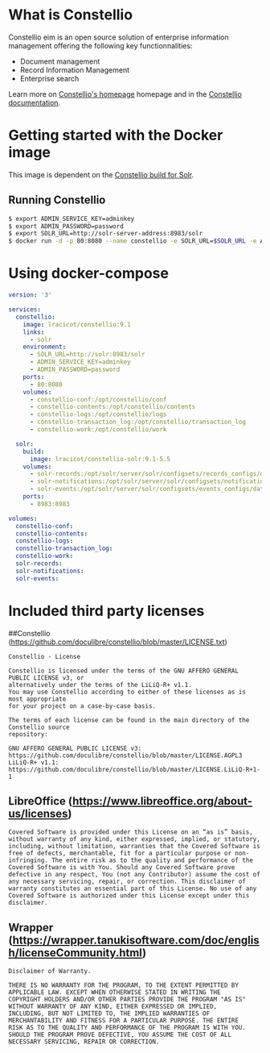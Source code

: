 # What is Constellio

Constellio eim is an open source solution of enterprise information management offering the following key functionnalities:

- Document management
- Record Information Management
- Enterprise search

Learn more on [Constellio's homepage](https://constellio.com/) homepage and in the [Constellio documentation](https://documentation.constellio.com/).


# Getting started with the Docker image

This image is dependent on the [Constellio build for Solr](https://github.com/lracicot/docker-constellio-solr).

## Running Constellio

```bash
$ export ADMIN_SERVICE_KEY=adminkey
$ export ADMIN_PASSWORD=password
$ export SOLR_URL=http://solr-server-address:8983/solr
$ docker run -d -p 80:8080 --name constellio -e SOLR_URL=$SOLR_URL -e ADMIN_SERVICE_KEY=$ADMIN_SERVICE_KEY -e ADMIN_PASSWORD=$ADMIN_PASSWORD lracicot/constellio:9.1

```

# Using docker-compose

```yaml
version: '3'

services:
  constellio:
    image: lracicot/constellio:9.1
    links:
      - solr
    environment:
      - SOLR_URL=http://solr:8983/solr
      - ADMIN_SERVICE_KEY=adminkey
      - ADMIN_PASSWORD=password
    ports:
      - 80:8080
    volumes:
      - constellio-conf:/opt/constellio/conf
      - constellio-contents:/opt/constellio/contents
      - constellio-logs:/opt/constellio/logs
      - constellio-transaction_log:/opt/constellio/transaction_log
      - constellio-work:/opt/constellio/work

  solr:
    build:
      image: lracicot/constellio-solr:9.1-5.5
    volumes:
      - solr-records:/opt/solr/server/solr/configsets/records_configs/data
      - solr-notifications:/opt/solr/server/solr/configsets/notifications_configs/data
      - solr-events:/opt/solr/server/solr/configsets/events_configs/data
    ports:
      - 8983:8983

volumes:
  constellio-conf:
  constellio-contents:
  constellio-logs:
  constellio-transaction_log:
  constellio-work:
  solr-records:
  solr-notifications:
  solr-events:

```

# Included third party licenses

##Constellio (https://github.com/doculibre/constellio/blob/master/LICENSE.txt)

```
Constellio - License

Constellio is licensed under the terms of the GNU AFFERO GENERAL PUBLIC LICENSE v3, or
alternatively under the terms of the LiLiQ-R+ v1.1.
You may use Constellio according to either of these licenses as is most appropriate
for your project on a case-by-case basis.

The terms of each license can be found in the main directory of the Constellio source
repository:

GNU AFFERO GENERAL PUBLIC LICENSE v3: https://github.com/doculibre/constellio/blob/master/LICENSE.AGPL3
LiLiQ-R+ v1.1: https://github.com/doculibre/constellio/blob/master/LICENSE.LiLiQ-R+1-1
```

## LibreOffice (https://www.libreoffice.org/about-us/licenses)

```
Covered Software is provided under this License on an “as is” basis, without warranty of any kind, either expressed, implied, or statutory, including, without limitation, warranties that the Covered Software is free of defects, merchantable, fit for a particular purpose or non-infringing. The entire risk as to the quality and performance of the Covered Software is with You. Should any Covered Software prove defective in any respect, You (not any Contributor) assume the cost of any necessary servicing, repair, or correction. This disclaimer of warranty constitutes an essential part of this License. No use of any Covered Software is authorized under this License except under this disclaimer.
```

## Wrapper (https://wrapper.tanukisoftware.com/doc/english/licenseCommunity.html)

```
Disclaimer of Warranty.

THERE IS NO WARRANTY FOR THE PROGRAM, TO THE EXTENT PERMITTED BY
APPLICABLE LAW. EXCEPT WHEN OTHERWISE STATED IN WRITING THE
COPYRIGHT HOLDERS AND/OR OTHER PARTIES PROVIDE THE PROGRAM "AS IS"
WITHOUT WARRANTY OF ANY KIND, EITHER EXPRESSED OR IMPLIED,
INCLUDING, BUT NOT LIMITED TO, THE IMPLIED WARRANTIES OF
MERCHANTABILITY AND FITNESS FOR A PARTICULAR PURPOSE. THE ENTIRE
RISK AS TO THE QUALITY AND PERFORMANCE OF THE PROGRAM IS WITH YOU.
SHOULD THE PROGRAM PROVE DEFECTIVE, YOU ASSUME THE COST OF ALL
NECESSARY SERVICING, REPAIR OR CORRECTION.
```
